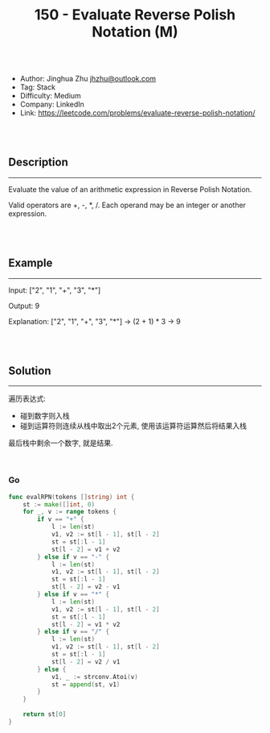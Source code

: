 # <center>150 - Evaluate Reverse Polish Notation (M)</center> 



<br></br>

* Author: Jinghua Zhu <jhzhu@outlook.com>
* Tag: Stack
* Difficulty: Medium
* Company: LinkedIn
* Link: https://leetcode.com/problems/evaluate-reverse-polish-notation/

<br></br>



## Description
----
Evaluate the value of an arithmetic expression in Reverse Polish Notation.

Valid operators are +, -, *, /. Each operand may be an integer or another expression.

<br></br>



## Example
----
Input: ["2", "1", "+", "3", "*"] 

Output: 9

Explanation: ["2", "1", "+", "3", "*"] -> (2 + 1) * 3 -> 9

<br></br>



## Solution
----
遍历表达式:
- 碰到数字则入栈
- 碰到运算符则连续从栈中取出2个元素, 使用该运算符运算然后将结果入栈

最后栈中剩余一个数字, 就是结果.

<br>


### Go
```go
func evalRPN(tokens []string) int {
    st := make([]int, 0)
    for _, v := range tokens {
        if v == "+" {
            l := len(st)
            v1, v2 := st[l - 1], st[l - 2]
            st = st[:l - 1]
            st[l - 2] = v1 + v2
        } else if v == "-" {
            l := len(st)
            v1, v2 := st[l - 1], st[l - 2]
            st = st[:l - 1]
            st[l - 2] = v2 - v1
        } else if v == "*" {
            l := len(st)
            v1, v2 := st[l - 1], st[l - 2]
            st = st[:l - 1]
            st[l - 2] = v1 * v2
        } else if v == "/" {
            l := len(st)
            v1, v2 := st[l - 1], st[l - 2]
            st = st[:l - 1]
            st[l - 2] = v2 / v1
        } else {
            v1, _ := strconv.Atoi(v)
            st = append(st, v1)
        }
    }
    
    return st[0]
}
```

<br>
